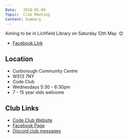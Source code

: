 ```yaml
---
Date:   2018-05-09
Topic:  Club Meeting
Content: Summary
---
```

Aiming to be in Lichfield Library on Saturday 12th May. 😊



* [Facebook Link](https://www.facebook.com/1481985248595237/posts/1539736606153434/)

## Location

* Curborough Community Centre
* WS13 7NY
* Code Club
* Wednesdays 5:30 - 6:30pm
* 7 - 15 year olds welcome

## Club Links

* [Code Club Website](https://lichfield-code-club.github.io/)
* [Facebook Page](https://www.facebook.com/LichfieldCoders)
* [Discord club messages](https://discord.gg/szz6xGK)
